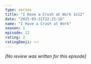 ```yaml
---
type: series
title: "I Have a Crush at Work 1x12"
date: "2025-03-31T22:25:16"
name: "I Have a Crush at Work"
season: 1
episode: 12
rating: 2
ratingEmoji: ⭐️⭐️
---
```


*[No review was written for this episode]*
